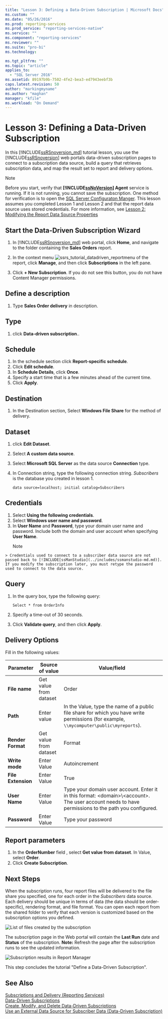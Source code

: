 ```yaml
---
title: "Lesson 3: Defining a Data-Driven Subscription | Microsoft Docs"
ms.custom: ""
ms.date: "05/26/2016"
ms.prod: reporting-services
ms.prod_service: "reporting-services-native"
ms.service: ""
ms.component: "reporting-services"
ms.reviewer: ""
ms.suite: "pro-bi"
ms.technology: 

ms.tgt_pltfrm: ""
ms.topic: "article"
applies_to: 
  - "SQL Server 2016"
ms.assetid: 89197b9b-7502-4fe2-bea3-ed7943eebf3b
caps.latest.revision: 50
author: "markingmyname"
ms.author: "maghan"
manager: "kfile"
ms.workload: "On Demand"
---
```

# Lesson 3: Defining a Data-Driven Subscription
In this [!INCLUDE[ssRSnoversion_md](../includes/ssrsnoversion-md.md)] tutorial lesson, you use the [!INCLUDE[ssRSnoversion](../includes/ssrsnoversion-md.md)] web portals data-driven subscription pages to connect to a subscription data source, build a query that retrieves subscription data, and map the result set to report and delivery options.  
  
> [!NOTE]  
> Before you start, verify that **[!INCLUDE[ssNoVersion](../includes/ssnoversion-md.md)] Agent** service is running. If it is not running, you cannot save the subscription.  One method for verification is to open the [SQL Server Configuraton Manger](../relational-databases/sql-server-configuration-manager.md).
This lesson assumes you completed Lesson 1 and Lesson 2 and that the report data source uses stored credentials.  For more information, see [Lesson 2: Modifying the Report Data Source Properties](../reporting-services/lesson-2-modifying-the-report-data-source-properties.md)  
  
## <a name="bkmk_startwizard"></a>Start the Data-Driven Subscription Wizard  
  
1.  In [!INCLUDE[ssRSnoversion_md](../includes/ssrsnoversion-md.md)] web portal, click **Home**, and navigate to the folder containing the **Sales Orders** report.  
  
2.  In the context menu ![ssrs_tutorial_datadriven_reportmenu](../reporting-services/media/ssrs-tutorial-datadriven-reportmenu.png) of the report, click **Manage**, and then click **Subscriptions** in the left pane.  
  
3.  Click **+ New Subscription**. If you do not see this button, you do not have Content Manager permissions. 
  
## Define a description  
1.  Type **Sales Order delivery** in description.
## Type
1.  click **Data-driven subscription**..  
## Schedule
1. In the schedule section click **Report-specific schedule**.
2. Click **Edit schedule**.
3.  In **Schedule Details**, click **Once**.  
4.  Specify a start time that is a few minutes ahead of the current time.  
5.  Click **Apply**.
## Destination  
1.  In the Destination section, Select **Windows File Share** for the method of delivery.  

## Dataset
1. click **Edit Dataset**.
2. Select **A custom data source**.
3. Select **Microsoft SQL Server** as the data source **Connection** type.
4. In Connection string, type the following connection string. *Subscribers* is the database you created in lesson 1. 
  
    ```  
    data source=localhost; initial catalog=Subscribers
    ```
    
 ## Credentials
 1. Select **Using the following credentials**.
 2. Select **Windows user name and password**.
 3.  In **User Name** and **Password**, type your domain user name and password. Include both the domain and user account when specifying **User Name**.
     > [!NOTE]  
    > Credentials used to connect to a subscriber data source are not passed back to [!INCLUDE[ssManStudio](../includes/ssmanstudio-md.md)]. If you modify the subscription later, you must retype the password used to connect to the data source.
## Query      
1.  In the query box, type the following query:  
  
    ```  
    Select * from OrderInfo  
    ```  
  
2.  Specify a time-out of 30 seconds.  
  
3.  Click **Validate query**, and then click **Apply**.
## Delivery Options
Fill in the following values:

Parameter  |Source of value  | Value/field  
---------|---------|---------
**File name**     |Get value from dataset | Order     
**Path**     | Enter value  | In the Value, type the name of a public file share for which you have write permissions (for example, `\\mycomputer\public\myreports`). 
**Render Format** | Get value from dataset | Format
**Write mode**| Enter Value| Autoincrement    
**File Extension** |Enter Value |True
**User Name** | Enter Value | Type your domain user account. Enter it in this format: \<domain>\\\<account>. The user account needs to have permissions to the path you configured. 
**Password** | Enter Value | Type your password

## Report parameters
 1. In the **OrderNumber** field , select **Get value from dataset**. In Value, select **Order**. 
 2. Click **Create Subscription**.
   
## Next Steps  
When the subscription runs, four report files will be delivered to the file share you specified, one for each order in the *Subscribers* data source. Each delivery should be unique in terms of data (the data should be order-specific), rendering format, and file format. You can open each report from the shared folder to verify that each version is customized based on the subscription options you defined.  
  
![List of files created by the subscription](../reporting-services/media/ssrs-tutorial-datadriven-subscription-filelist.gif "List of files created by the subscription")  
  
The subscription page in the Web portal will contain the **Last Run** date and **Status** of the subscription. 
**Note:** Refresh the page after the subscription runs to see the updated information.  
    
![Subscription results in Report Manager](../reporting-services/media/ssrs-tutorial-datadriven-subscription-status-reportmanager.png "Subscription results in Report Manager")  
  
This step concludes the tutorial "Define a Data-Driven Subscription".   
  
## See Also  
[Subscriptions and Delivery &#40;Reporting Services&#41;](../reporting-services/subscriptions/subscriptions-and-delivery-reporting-services.md)  
[Data-Driven Subscriptions](../reporting-services/subscriptions/data-driven-subscriptions.md)  
[Create, Modify, and Delete Data-Driven Subscriptions](../reporting-services/subscriptions/create-modify-and-delete-data-driven-subscriptions.md)  
[Use an External Data Source for Subscriber Data &#40;Data-Driven Subscription&#41;](../reporting-services/subscriptions/use-an-external-data-source-for-subscriber-data-data-driven-subscription.md)  
  
  
  

